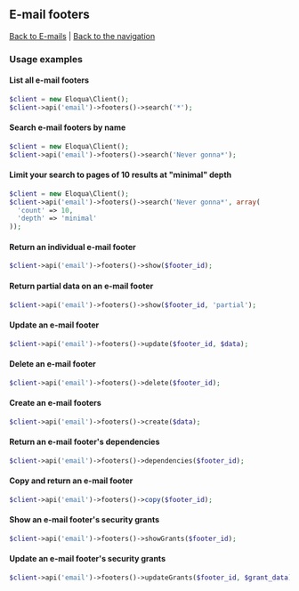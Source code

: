 ## E-mail footers
[Back to E-mails](../emails.md) | [Back to the navigation](../index.md)

### Usage examples

#### List all e-mail footers
```php
$client = new Eloqua\Client();
$client->api('email')->footers()->search('*');
```

#### Search e-mail footers by name
```php
$client = new Eloqua\Client();
$client->api('email')->footers()->search('Never gonna*');
```

#### Limit your search to pages of 10 results at "minimal" depth
```php
$client = new Eloqua\Client();
$client->api('email')->footers()->search('Never gonna*', array(
  'count' => 10,
  'depth' => 'minimal'
));
```

#### Return an individual e-mail footer
```php
$client->api('email')->footers()->show($footer_id);
```

#### Return partial data on an e-mail footer
```php
$client->api('email')->footers()->show($footer_id, 'partial');
```

#### Update an e-mail footer
```php
$client->api('email')->footers()->update($footer_id, $data);
```

#### Delete an e-mail footer
```php
$client->api('email')->footers()->delete($footer_id);
```

#### Create an e-mail footers
```php
$client->api('email')->footers()->create($data);
```

#### Return an e-mail footer's dependencies
```php
$client->api('email')->footers()->dependencies($footer_id);
```

#### Copy and return an e-mail footer
```php
$client->api('email')->footers()->copy($footer_id);
```

#### Show an e-mail footer's security grants
```php
$client->api('email')->footers()->showGrants($footer_id);
```

#### Update an e-mail footer's security grants
```php
$client->api('email')->footers()->updateGrants($footer_id, $grant_data);
```
